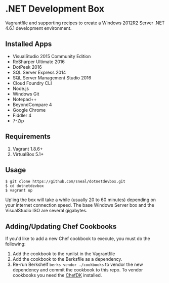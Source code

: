 # .NET Development Box

Vagrantfile and supporting recipes to create a Windows 2012R2 Server .NET 4.6.1 development environment.

## Installed Apps

- VisualStudio 2015 Community Edition
- ReSharper Ultimate 2016
- DotPeek 2016
- SQL Server Express 2014
- SQL Server Management Studio 2016
- Cloud Foundry CLI
- Node.js
- Windows Git
- Notepad++
- BeyondCompare 4
- Google Chrome
- Fiddler 4
- 7-Zip

## Requirements

1. Vagrant 1.8.6+
2. VirtualBox 5.1+

## Usage

```
$ git clone https://github.com/sneal/dotnetdevbox.git
$ cd dotnetdevbox
$ vagrant up
```

Up'ing the box will take a while (usually 20 to 60 minutes) depending on your internet connection speed. The base Windows Server box and the VisualStudio ISO are several gigabytes.

## Adding/Updating Chef Cookbooks

If you'd like to add a new Chef cookbook to execute, you must do the following:

1. Add the cookbook to the runlist in the Vagrantfile
2. Add the cookbook to the Berksfile as a dependency.
3. Re-run Berkshelf `berks vendor ./cookbooks` to vendor the new dependency and commit the cookbook to this repo. To vendor cookbooks you need the [ChefDK](https://downloads.chef.io/chef-dk/) installed.
